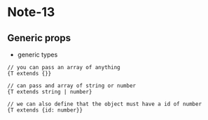 # Note-13

## Generic props

- generic types

```
// you can pass an array of anything
{T extends {}}

// can pass and array of string or number
{T extends string | number}

// we can also define that the object must have a id of number
{T extends {id: number}}
```
